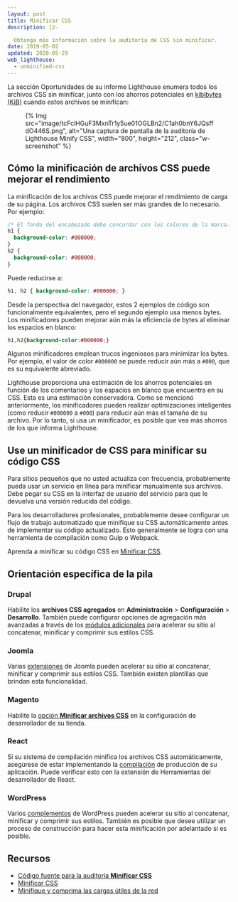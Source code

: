 ```yaml
---
layout: post
title: Minificar CSS
description: |2-

  Obtenga más información sobre la auditoría de CSS sin minificar.
date: 2019-05-02
updated: 2020-05-29
web_lighthouse:
  - unminified-css
---
```


La sección Oportunidades de su informe Lighthouse enumera todos los archivos CSS sin minificar, junto con los ahorros potenciales en [kibibytes (KiB)](https://en.wikipedia.org/wiki/Kibibyte) cuando estos archivos se minifican:

<figure class="w-figure">{% Img src="image/tcFciHGuF3MxnTr1y5ue01OGLBn2/C1ah0bnY6JQsffdO446S.png", alt="Una captura de pantalla de la auditoría de Lighthouse Minify CSS", width="800", height="212", class="w-screenshot" %}</figure>

## Cómo la minificación de archivos CSS puede mejorar el rendimiento

La minificación de los archivos CSS puede mejorar el rendimiento de carga de su página. Los archivos CSS suelen ser más grandes de lo necesario. Por ejemplo:

```css
/* El fondo del encabezado debe concordar con los colores de la marca. */
h1 {
  background-color: #000000;
}
h2 {
  background-color: #000000;
}
```

Puede reducirse a:

```css
h1, h2 { background-color: #000000; }
```

Desde la perspectiva del navegador, estos 2 ejemplos de código son funcionalmente equivalentes, pero el segundo ejemplo usa menos bytes. Los minificadores pueden mejorar aún más la eficiencia de bytes al eliminar los espacios en blanco:

```css
h1,h2{background-color:#000000;}
```

Algunos minificadores emplean trucos ingeniosos para minimizar los bytes. Por ejemplo, el valor de color `#000000` se puede reducir aún más a `#000`, que es su equivalente abreviado.

Lighthouse proporciona una estimación de los ahorros potenciales en función de los comentarios y los espacios en blanco que encuentra en su CSS. Esta es una estimación conservadora. Como se mencionó anteriormente, los minificadores pueden realizar optimizaciones inteligentes (como reducir `#000000` a `#000`) para reducir aún más el tamaño de su archivo. Por lo tanto, si usa un minificador, es posible que vea más ahorros de los que informa Lighthouse.

## Use un minificador de CSS para minificar su código CSS

Para sitios pequeños que no usted actualiza con frecuencia, probablemente pueda usar un servicio en línea para minificar manualmente sus archivos. Debe pegar su CSS en la interfaz de usuario del servicio para que le devuelva una versión reducida del código.

Para los desarrolladores profesionales, probablemente desee configurar un flujo de trabajo automatizado que minifique su CSS automáticamente antes de implementar su código actualizado. Esto generalmente se logra con una herramienta de compilación como Gulp o Webpack.

Aprenda a minificar su código CSS en [Minificar CSS](/minify-css).

## Orientación específica de la pila

### Drupal

Habilite los **archivos CSS agregados** en **Administración** &gt; **Configuración** &gt; **Desarrollo**. También puede configurar opciones de agregación más avanzadas a través de los [módulos adicionales](https://www.drupal.org/project/project_module?f%5B0%5D=&f%5B1%5D=&f%5B2%5D=im_vid_3%3A123&f%5B3%5D=&f%5B4%5D=sm_field_project_type%3Afull&f%5B5%5D=&f%5B6%5D=&text=css+aggregation&solrsort=iss_project_release_usage+desc&op=Search) para acelerar su sitio al concatenar, minificar y comprimir sus estilos CSS.

### Joomla

Varias [extensiones](https://extensions.joomla.org/instant-search/?jed_live%5Bquery%5D=performance) de Joomla pueden acelerar su sitio al concatenar, minificar y comprimir sus estilos CSS. También existen plantillas que brindan esta funcionalidad.

### Magento

Habilite la [opción **Minificar archivos CSS**](https://devdocs.magento.com/guides/v2.3/performance-best-practices/configuration.html?itm_source=devdocs&itm_medium=search_page&itm_campaign=federated_search&itm_term=minify%20css%20files) en la configuración de desarrollador de su tienda.

### React

Si su sistema de compilación minifica los archivos CSS automáticamente, asegúrese de estar implementando la [compilación](https://reactjs.org/docs/optimizing-performance.html#use-the-production-build) de producción de su aplicación. Puede verificar esto con la extensión de Herramientas del desarrollador de React.

### WordPress

Varios [complementos](https://wordpress.org/plugins/search/minify+css/) de WordPress pueden acelerar su sitio al concatenar, minificar y comprimir sus estilos. También es posible que desee utilizar un proceso de construcción para hacer esta minificación por adelantado si es posible.

## Recursos

- [Código fuente para la auditoría **Minificar CSS**](https://github.com/GoogleChrome/lighthouse/blob/master/lighthouse-core/audits/byte-efficiency/unminified-css.js)
- [Minificar CSS](/minify-css)
- [Minifique y comprima las cargas útiles de la red](/reduce-network-payloads-using-text-compression)
